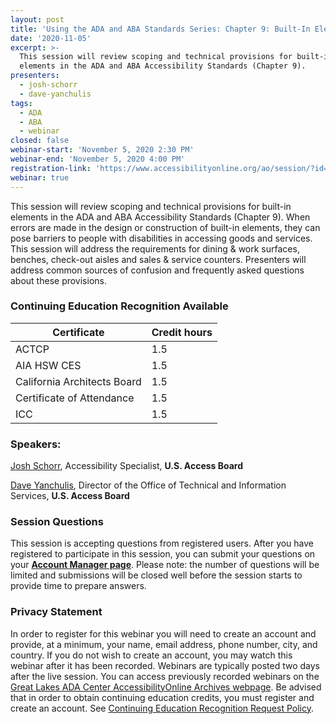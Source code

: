 ```yaml
---
layout: post
title: 'Using the ADA and ABA Standards Series: Chapter 9: Built-In Elements'
date: '2020-11-05'
excerpt: >-
  This session will review scoping and technical provisions for built-in
  elements in the ADA and ABA Accessibility Standards (Chapter 9).
presenters:
  - josh-schorr
  - dave-yanchulis
tags:
  - ADA
  - ABA
  - webinar
closed: false
webinar-start: 'November 5, 2020 2:30 PM'
webinar-end: 'November 5, 2020 4:00 PM'
registration-link: 'https://www.accessibilityonline.org/ao/session/?id=110835'
webinar: true
---
```

This session will review scoping and technical provisions for built-in elements in the ADA and ABA Accessibility Standards (Chapter 9). When errors are made in the design or construction of built-in elements, they can pose barriers to people with disabilities in accessing goods and services. This session will address the requirements for dining & work surfaces, benches, check-out aisles and sales & service counters. Presenters will address common sources of confusion and frequently asked questions about these provisions.

### Continuing Education Recognition Available

| **Certificate**             | **Credit hours** |
| --------------------------- | ---------------- |
| ACTCP                       | 1.5              |
| AIA HSW CES                 | 1.5              |
| California Architects Board | 1.5              |
| Certificate of Attendance   | 1.5              |
| ICC                         | 1.5              |

### Speakers:

[Josh Schorr](https://www.accessibilityonline.org/speakers/speaker.aspx?id=10805), Accessibility Specialist, **U.S. Access Board**

[Dave Yanchulis](https://www.accessibilityonline.org/ao/speakers/10139/?ret=speakers), Director of the Office of Technical and Information Services, **U.S. Access Board**

### Session Questions

This session is accepting questions from registered users. After you have registered to participate in this session, you can submit your questions on your **[Account Manager page](https://www.accessibilityonline.org/ao/accountManager/110952)**. Please note: the number of questions will be limited and submissions will be closed well before the session starts to provide time to prepare answers.

### Privacy Statement

In order to register for this webinar you will need to create an account and provide, at a minimum, your name, email address, phone number, city, and country. If you do not wish to create an account, you may watch this webinar after it has been recorded. Webinars are typically posted two days after the live session. You can access previously recorded webinars on the [Great Lakes ADA Center AccessibilityOnline Archives webpage](https://www.accessibilityonline.org/ao/archives/). Be advised that in order to obtain continuing education credits, you must register and create an account. See [Continuing Education Recognition Request Policy](https://www.accessibilityonline.org/continuing-education/CEUDetails.aspx).

